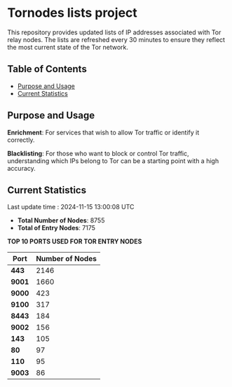 # Tornodes lists project

This repository provides updated lists of IP addresses associated with Tor relay nodes. The lists are refreshed every 30 minutes to ensure they reflect the most current state of the Tor network.

## Table of Contents

- [Purpose and Usage](#purpose-and-usage)
- [Current Statistics](#current-statistics)


## Purpose and Usage

**Enrichment**: For services that wish to allow Tor traffic or identify it correctly.

**Blacklisting**: For those who want to block or control Tor traffic, understanding which IPs belong to Tor can be a starting point with a high accuracy.

## Current Statistics

Last update time : 2024-11-15 13:00:08 UTC

- **Total Number of Nodes**: 8755
- **Total of Entry Nodes**: 7175

**TOP 10 PORTS USED FOR TOR ENTRY NODES**

| **Port** | **Number of Nodes** |
|------|-----------------|
| **443**   | 2146  |
| **9001**   | 1660  |
| **9000**   | 423  |
| **9100**   | 317  |
| **8443**   | 184  |
| **9002**   | 156  |
| **143**   | 105  |
| **80**   | 97  |
| **110**   | 95  |
| **9003**   | 86  |

